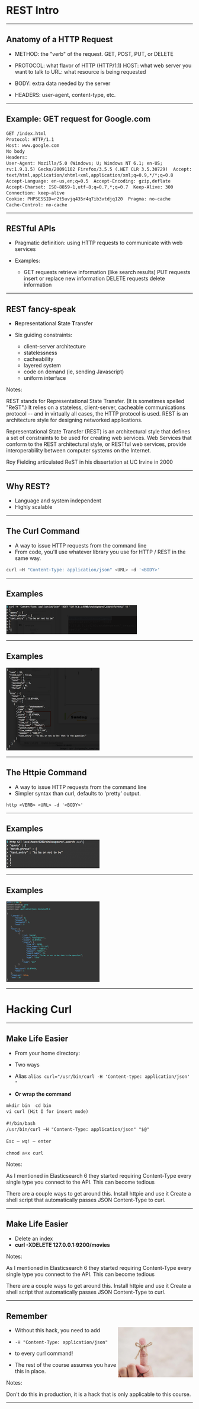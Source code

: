 # REST Intro

---

## Anatomy of a HTTP  Request


* METHOD: the "verb" of the request. GET, POST, PUT, or DELETE
* PROTOCOL: what flavor of HTTP (HTTP/1.1)  HOST: what web server you want to talk to  URL: what resource is being requested
* BODY: extra data needed by the server

* HEADERS: user-agent, content-type, etc.



---

## Example: GET request for Google.com

```text
GET /index.html
Protocol: HTTP/1.1
Host: www.google.com  
No body
Headers:
User-Agent: Mozilla/5.0 (Windows; U; Windows NT 6.1; en-US; rv:1.9.1.5) Gecko/20091102 Firefox/3.5.5 (.NET CLR 3.5.30729)  Accept: text/html,application/xhtml+xml,application/xml;q=0.9,*/*;q=0.8
Accept-Language: en-us,en;q=0.5  Accept-Encoding: gzip,deflate
Accept-Charset: ISO-8859-1,utf-8;q=0.7,*;q=0.7  Keep-Alive: 300
Connection: keep-alive
Cookie: PHPSESSID=r2t5uvjq435r4q7ib3vtdjq120  Pragma: no-cache
Cache-Control: no-cache

```

---

## RESTful APIs


* Pragmatic definition: using HTTP requests to communicate with web services

* Examples:

  - GET requests retrieve information (like search results)  PUT requests insert or replace new information  DELETE requests delete information


---

## REST fancy-speak


* **R**epresentational **S**tate **T**ransfer

* Six guiding constraints:
  - client-server architecture
  - statelessness
  - cacheability
  - layered system
  - code on demand (ie, sending Javascript)
  - uniform interface

Notes:


REST stands for Representational State Transfer. (It is sometimes spelled "ReST".) It relies on a stateless, client-server, cacheable communications protocol -- and in virtually all cases, the HTTP protocol is used. REST is an architecture style for designing networked applications.

Representational State Transfer (REST) is an architectural style that defines a set of constraints to be used for creating web services. Web Services that conform to the REST architectural style, or RESTful web services, provide interoperability between computer systems on the Internet.

Roy Fielding articulated ReST in his dissertation at UC Irvine in 2000

---

## Why REST?

* Language and system independent
* Highly scalable 

---

## The Curl Command

* A way to issue HTTP requests from the command line
* From code, you'll use whatever library you use for HTTP / REST in the same way.

```bash
curl –H "Content-Type: application/json" <URL> -d '<BODY>'
```

---

## Examples


<img src="../../assets/images/elastic/3rd-party/example-01.png" alt="example-01.png" style="width:70%;"/>



---

## Examples


<img src="../../assets/images/elastic/3rd-party/example-02.png" alt="example-02.png" style="width:50%;"/>




---

## The Httpie Command

* A way to issue HTTP requests from the command line
* Simpler syntax than curl, defaults to 'pretty' output.

```text
http <VERB> <URL> -d '<BODY>'
```



---

## Examples


<img src="../../assets/images/elastic/3rd-party/example-03.png" alt="example-04.png" style="width:50%;"/>



---

## Examples

<img src="../../assets/images/elastic/3rd-party/example-04.png" alt="example-04.png" style="width:50%;"/>


---

# Hacking Curl

---

## Make Life Easier


* From your home directory:

* Two ways

* Alias 
`alias curl="/usr/bin/curl -H 'Content-type: application/json' "`

* **Or wrap the command** 

```text
mkdir bin  cd bin
vi curl (Hit I for insert mode)

#!/bin/bash
/usr/bin/curl –H "Content-Type: application/json" "$@"

Esc – wq! – enter

chmod a+x curl
```

Notes:

As I mentioned in Elasticsearch 6 they started requiring Content-Type every single type you connect to the API. This can become tedious 

There are a couple ways to get around this. 
Install httpie and use it 
Create a shell script that automatically passes JSON Content-Type to curl. 

---

## Make Life Easier

* Delete an index
* **curl -XDELETE 127.0.0.1:9200/movies** 

Notes:

As I mentioned in Elasticsearch 6 they started requiring Content-Type every single type you connect to the API. This can become tedious 

There are a couple ways to get around this. 
Install httpie and use it 
Create a shell script that automatically passes JSON Content-Type to curl. 


---

## Remember

<img src="../../assets/images/elastic/3rd-party/remeber-01.png" alt="remeber-01.png" style="width:40%;float:right;"/>

* Without this hack, you need to add

* `-H "Content-Type: application/json"`

* to every curl command!

* The rest of the course assumes you have  this in place.

Notes:

Don't do this in production, it is a hack that is only applicable to this course. 


---

